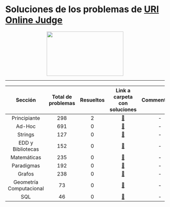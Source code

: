 # Soluciones de los problemas de [URI Online Judge](urionlinejudge.com.br)
<p align="center">
  <img width="242" height="140" src="https://code4solved.files.wordpress.com/2018/09/op.png">
</p>

---
|Sección|Total de problemas|Resueltos|Link a carpeta con soluciones|Commentarios|
|:----:|:----:|:----:|:----:|:----:|  
|Principiante|298|2| [📁](https://github.com/ProgamacionCompetitivaUTFSM/ProgramacionCompetitivaUSM/tree/master/soluciones/URI/problemas/principiante)|-|
|Ad-Hoc| 691|0| [📁](https://github.com/ProgamacionCompetitivaUTFSM/ProgramacionCompetitivaUSM/tree/master/soluciones/URI/problemas/adhoc)|-|
|Strings|127|0|[📁](https://github.com/ProgamacionCompetitivaUTFSM/ProgramacionCompetitivaUSM/tree/master/soluciones/URI/problemas/strings)|-|
|EDD y Bibliotecas|152| 0|[📁](https://github.com/ProgamacionCompetitivaUTFSM/ProgramacionCompetitivaUSM/tree/master/soluciones/URI/problemas/edd_y_bibliotecas)| -|
|Matemáticas|235|0|[📁](https://github.com/ProgamacionCompetitivaUTFSM/ProgramacionCompetitivaUSM/tree/master/soluciones/URI/problemas/matematicas)|-|
|Paradigmas|192|0|[📁](https://github.com/ProgamacionCompetitivaUTFSM/ProgramacionCompetitivaUSM/tree/master/soluciones/URI/problemas/paradigmas)|-| 
|Grafos|238|0|[📁](https://github.com/ProgamacionCompetitivaUTFSM/ProgramacionCompetitivaUSM/tree/master/soluciones/URI/problemas/grafos)|-|
| Geometría Computacional|73|0|[📁](https://github.com/ProgamacionCompetitivaUTFSM/ProgramacionCompetitivaUSM/tree/master/soluciones/URI/problemas/geometria_comp)|-|
|SQL|46|0|[📁](https://github.com/ProgamacionCompetitivaUTFSM/ProgramacionCompetitivaUSM/tree/master/soluciones/URI/problemas/sql)|-|

